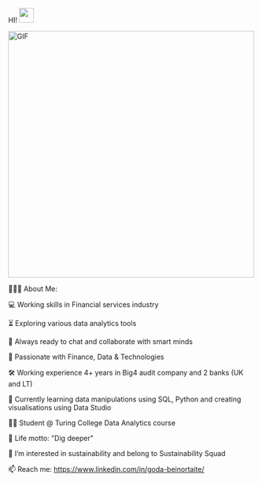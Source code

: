 HI! <img src="https://user-images.githubusercontent.com/42378118/110234147-e3259600-7f4e-11eb-95be-0c4047144dea.gif" width="30"><br>

<img src="https://media4.giphy.com/media/JWuBH9rCO2uZuHBFpm/giphy.gif?cid=790b7611b6ba040c02d42eed0e2d9ee60686b1bfbbcae8a4&rid=giphy.gif&ct=g" alt="GIF" width="500">

👨🏻‍💻 About Me:


💻 Working skills in Financial services industry

⏳ Exploring various data analytics tools

🚀 Always ready to chat and collaborate with smart minds

💓 Passionate with Finance, Data & Technologies

🛠️ Working experience 4+ years in Big4 audit company and 2 banks (UK and LT)

🌱 Currently learning data manipulations using SQL, Python and creating visualisations using Data Studio

🧑‍💻 Student @ Turing College Data Analytics course

🎯 Life motto: "Dig deeper"

👀  I’m interested in sustainability and belong to Sustainability Squad

📫 Reach me: https://www.linkedin.com/in/goda-beinortaite/


<!---
godabei/godabei is a ✨ special ✨ repository because its `README.md` (this file) appears on your GitHub profile.
You can click the Preview link to take a look at your changes.
--->
